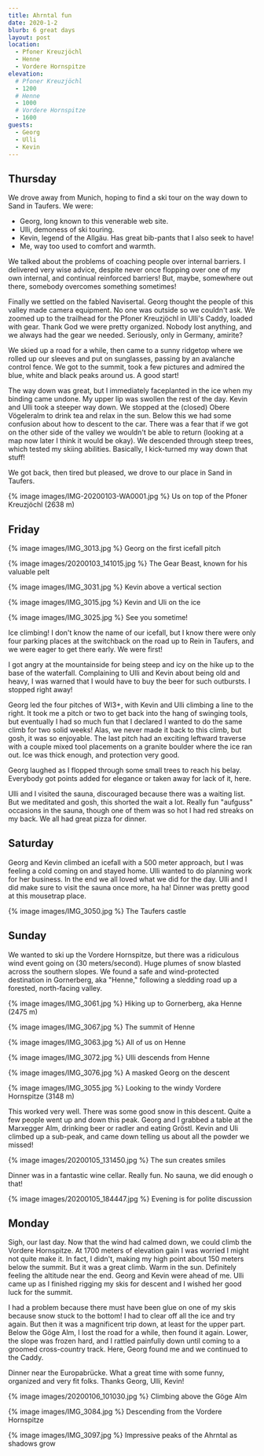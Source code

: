 ```yaml
---
title: Ahrntal fun
date: 2020-1-2
blurb: 6 great days
layout: post
location:
  - Pfoner Kreuzjöchl
  - Henne
  - Vordere Hornspitze
elevation:
  # Pfoner Kreuzjöchl
  - 1200
  # Henne
  - 1000
  # Vordere Hornspitze
  - 1600
guests:
  - Georg
  - Ulli
  - Kevin
---
```


## Thursday

We drove away from Munich, hoping to find a ski tour on the way down to Sand in Taufers.
We were:

  * Georg, long known to this venerable web site.
  * Ulli, demoness of ski touring.
  * Kevin, legend of the Allgäu. Has great bib-pants that I also seek to have!
  * Me, way too used to comfort and warmth.

We talked about the problems of coaching people over internal barriers.
I delivered very wise advice, despite never once flopping over one of my own internal,
and continual reinforced barriers! But, maybe, somewhere out there, somebody overcomes
something sometimes!

Finally we settled on the fabled Navisertal. Georg thought the people of this valley
made camera equipment. No one was outside so we couldn't ask. We zoomed up to the
trailhead for the Pfoner Kreuzjöchl in Ulli's Caddy, loaded with gear. Thank
God we were pretty organized. Nobody lost anything, and we always had the gear we
needed. Seriously, only in Germany, amirite?

We skied up a road for a while, then came to a sunny ridgetop where we rolled up our
sleeves and put on sunglasses, passing by an avalanche control fence. We got to the summit,
took a few pictures and admired the blue, white and black peaks around us.
A good start!


The way down was great, but I immediately faceplanted in the ice when my
binding came undone. My upper lip was swollen the rest of the day. Kevin and
Ulli took a steeper way down. We stopped at the (closed) Obere Vögeleralm to
drink tea and relax in the sun.  Below this we had some confusion about how to
descent to the car. There was a fear that if we got on the other side of the
valley we wouldn't be able to return (looking at a map now later I think it
would be okay). We descended through steep trees, which tested my skiing
abilities. Basically, I kick-turned my way down that stuff!

We got back, then tired but pleased, we drove to our place in Sand in Taufers.


{% image images/IMG-20200103-WA0001.jpg %}
Us on top of the Pfoner Kreuzjöchl (2638 m)

## Friday

{% image images/IMG_3013.jpg %}
Georg on the first icefall pitch

{% image images/20200103_141015.jpg %}
The Gear Beast, known for his valuable pelt

{% image images/IMG_3031.jpg %}
Kevin above a vertical section

{% image images/IMG_3015.jpg %}
Kevin and Uli on the ice

{% image images/IMG_3025.jpg %}
See you sometime!

Ice climbing! I don't know the name of our icefall, but I know there were only four parking
places at the switchback on the road up to Rein in Taufers, and we were eager to get there
early. We were first!

I got angry at the mountainside for being steep and icy on the hike up to the base of the waterfall.
Complaining to Ulli and Kevin about being old and heavy, I was warned that I would have to buy
the beer for such outbursts. I stopped right away!

Georg led the four pitches of WI3+, with Kevin and Ulli climbing a line to the right. It took me
a pitch or two to get back into the hang of swinging tools, but eventually I had so much fun that
I declared I wanted to do the same climb for two solid weeks! Alas, we never made it back to this
climb, but gosh, it was so enjoyable. The last pitch had an exciting leftward traverse with a couple
mixed tool placements on a granite boulder where the ice ran out. Ice was thick enough, and protection
very good.

Georg laughed as I flopped through some small trees to reach his belay. Everybody got points added for
elegance or taken away for lack of it, here.

Ulli and I visited the sauna, discouraged because there was a waiting list. But we meditated and gosh,
this shorted the wait a lot. Really fun "aufguss" occasions in the sauna, though one of them was so hot
I had red streaks on my back. We all had great pizza for dinner.

## Saturday

Georg and Kevin climbed an icefall with a 500 meter approach, but I was feeling a cold coming on and
stayed home. Ulli wanted to do planning work for her business. In the end we all loved what we did
for the day. Ulli and I did make sure to visit the sauna once more, ha ha! Dinner was pretty good at
this mousetrap place.

{% image images/IMG_3050.jpg %}
The Taufers castle

## Sunday

We wanted to ski up the Vordere Hornspitze, but there was a ridiculous wind event going on (30 meters/second).
Huge plumes of snow blasted across the southern slopes. We found a safe and wind-protected destination in
Gornerberg, aka "Henne," following a sledding road up a forested, north-facing valley.

{% image images/IMG_3061.jpg %}
Hiking up to Gornerberg, aka Henne (2475 m)

{% image images/IMG_3067.jpg %}
The summit of Henne

{% image images/IMG_3063.jpg %}
All of us on Henne

{% image images/IMG_3072.jpg %}
Ulli descends from Henne

{% image images/IMG_3076.jpg %}
A masked Georg on the descent

{% image images/IMG_3055.jpg %}
Looking to the windy Vordere Hornspitze (3148 m)

This worked very well. There was some good snow in this descent. Quite a few people went up and down this peak.
Georg and I grabbed a table at the Marxegger Alm, drinking beer or radler and eating Gröstl. Kevin and Uli
climbed up a sub-peak, and came down telling us about all the powder we missed!

{% image images/20200105_131450.jpg %}
The sun creates smiles

Dinner was in a fantastic wine cellar. Really fun. No sauna, we did enough o that!

{% image images/20200105_184447.jpg %}
Evening is for polite discussion

## Monday

Sigh, our last day. Now that the wind had calmed down, we could climb the Vordere Hornspitze. At 1700 meters of
elevation gain I was worried I might not quite make it. In fact, I didn't, making my high point about 150 meters below the summit.
But it was a great climb. Warm in the sun. Definitely feeling the altitude near the end. Georg and Kevin were ahead of me.
Ulli came up as I finished rigging my skis for descent and I wished her good luck for the summit.

I had a problem because there must have been glue on one of my skis because snow stuck to the bottom! I had to clear off all the
ice and try again. But then it was a magnificent trip down, at least for the upper part. Below the Göge Alm, I lost the road for
a while, then found it again. Lower, the slope was frozen hard, and I rattled painfully down until coming to a groomed
cross-country track. Here, Georg found me and we continued to the Caddy.

Dinner near the Europabrücke. What a great time with some funny, organized and very fit folks. Thanks Georg, Ulli, Kevin!

{% image images/20200106_101030.jpg %}
Climbing above the Göge Alm

{% image images/IMG_3084.jpg %}
Descending from the Vordere Hornspitze

{% image images/IMG_3097.jpg %}
Impressive peaks of the Ahrntal as shadows grow


